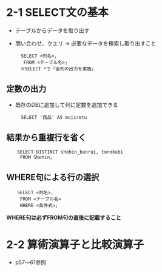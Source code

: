 # 2-1 SELECT文の基本
- テーブルからデータを取り出す
- 問い合わせ、クエリ → 必要なデータを検索し取り出すこと

        SELECT <列名>,
         FROM <テーブル名>;
        ※SELECT *で「全列の出力を実施」
## 定数の出力
- 既存のDBに追加して列に定数を追加できる

        SELECT '商品' AS mojiretu

## 結果から重複行を省く
        SELECT DISTINCT shohin_bunrui, torokubi
         FROM Shohin;

## WHERE句による行の選択
        SELECT <列名>,
         FROM <テーブル名>
         WHERE <条件式>;
**WHERE句は必ずFROM句の直後に記載すること**

# 2-2 算術演算子と比較演算子
- p57～61参照
